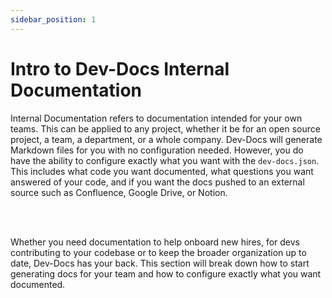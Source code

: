 ```yaml
---
sidebar_position: 1
---
```


# Intro to Dev-Docs Internal Documentation

Internal Documentation refers to documentation intended for your own teams. This can be applied to any project, whether it be for an open source project, a team, a department, or a whole company. Dev-Docs will generate Markdown files for you with no configuration needed. However, you do have the ability to configure exactly what you want with the `dev-docs.json`. This includes what code you want documented, what questions you want answered of your code, and if you want the docs pushed to an external source such as Confluence, Google Drive, or Notion.

<br></br>

Whether you need documentation to help onboard new hires, for devs contributing to your codebase or to keep the broader organization up to date, Dev-Docs has your back. This section will break down how to start generating docs for your team and how to configure exactly what you want documented.
